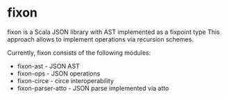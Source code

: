 # fixon
fixon is a Scala JSON library with AST implemented as a fixpoint type
This approach allows to implement operations via recursion schemes.

Currently, fixon consists of the following modules:
- fixon-ast - JSON AST
- fixon-ops - JSON operations
- fixon-circe - circe interoperability
- fixon-parser-atto - JSON parse implemented via atto

